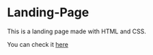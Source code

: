 # Landing-Page


This is a landing page made with HTML and CSS.

You can check it [here](https://prathamdupare.github.io/Landing-Page/)


